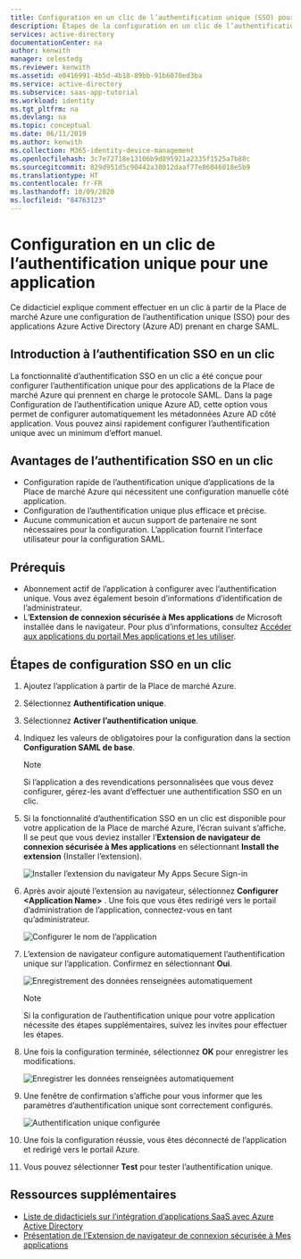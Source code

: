 ```yaml
---
title: Configuration en un clic de l’authentification unique (SSO) pour votre application sur la Place de marché Azure | Microsoft Docs
description: Étapes de la configuration en un clic de l’authentification unique pour votre application à partir de la Place de marché Azure.
services: active-directory
documentationCenter: na
author: kenwith
manager: celestedg
ms.reviewer: kenwith
ms.assetid: e0416991-4b5d-4b18-89bb-91b6070ed3ba
ms.service: active-directory
ms.subservice: saas-app-tutorial
ms.workload: identity
ms.tgt_pltfrm: na
ms.devlang: na
ms.topic: conceptual
ms.date: 06/11/2019
ms.author: kenwith
ms.collection: M365-identity-device-management
ms.openlocfilehash: 3c7e72718e13106b9d895921a2335f1525a7b88c
ms.sourcegitcommit: 829d951d5c90442a38012daaf77e86046018e5b9
ms.translationtype: HT
ms.contentlocale: fr-FR
ms.lasthandoff: 10/09/2020
ms.locfileid: "84763123"
---
```

# <a name="one-click-app-configuration-of-single-sign-on"></a>Configuration en un clic de l’authentification unique pour une application

 Ce didacticiel explique comment effectuer en un clic à partir de la Place de marché Azure une configuration de l’authentification unique (SSO) pour des applications Azure Active Directory (Azure AD) prenant en charge SAML.

## <a name="introduction-to-one-click-sso"></a>Introduction à l’authentification SSO en un clic

La fonctionnalité d’authentification SSO en un clic a été conçue pour configurer l’authentification unique pour des applications de la Place de marché Azure qui prennent en charge le protocole SAML. Dans la page Configuration de l’authentification unique Azure AD, cette option vous permet de configurer automatiquement les métadonnées Azure AD côté application. Vous pouvez ainsi rapidement configurer l’authentification unique avec un minimum d’effort manuel.

## <a name="advantages-of-one-click-sso"></a>Avantages de l’authentification SSO en un clic

- Configuration rapide de l’authentification unique d’applications de la Place de marché Azure qui nécessitent une configuration manuelle côté application.
- Configuration de l’authentification unique plus efficace et précise.
- Aucune communication et aucun support de partenaire ne sont nécessaires pour la configuration. L’application fournit l’interface utilisateur pour la configuration SAML.

## <a name="prerequisites"></a>Prérequis

- Abonnement actif de l’application à configurer avec l’authentification unique. Vous avez également besoin d’informations d’identification de l’administrateur.
- L’**Extension de connexion sécurisée à Mes applications** de Microsoft installée dans le navigateur. Pour plus d’informations, consultez [Accéder aux applications du portail Mes applications et les utiliser](https://docs.microsoft.com/azure/active-directory/user-help/my-apps-portal-end-user-access).

## <a name="one-click-sso-configuration-steps"></a>Étapes de configuration SSO en un clic

1. Ajoutez l’application à partir de la Place de marché Azure.

2. Sélectionnez **Authentification unique**.

3. Sélectionnez **Activer l’authentification unique**.

4. Indiquez les valeurs de obligatoires pour la configuration dans la section **Configuration SAML de base**.

    > [!NOTE]
    > Si l’application a des revendications personnalisées que vous devez configurer, gérez-les avant d’effectuer une authentification SSO en un clic.

5. Si la fonctionnalité d’authentification SSO en un clic est disponible pour votre application de la Place de marché Azure, l’écran suivant s’affiche. Il se peut que vous deviez installer l’**Extension de navigateur de connexion sécurisée à Mes applications** en sélectionnant **Install the extension** (Installer l’extension).

   ![Installer l’extension du navigateur My Apps Secure Sign-in](./media/one-click-sso-tutorial/install-myappssecure-extension.png)

6. Après avoir ajouté l’extension au navigateur, sélectionnez **Configurer \<Application Name\>** . Une fois que vous êtes redirigé vers le portail d’administration de l’application, connectez-vous en tant qu’administrateur.

   ![Configurer le nom de l’application](./media/one-click-sso-tutorial/setup-sso.png)

7. L’extension de navigateur configure automatiquement l’authentification unique sur l’application. Confirmez en sélectionnant **Oui**.

   ![Enregistrement des données renseignées automatiquement](./media/one-click-sso-tutorial/save-autopopulate.png)

   > [!NOTE]
   > Si la configuration de l’authentification unique pour votre application nécessite des étapes supplémentaires, suivez les invites pour effectuer les étapes.

8. Une fois la configuration terminée, sélectionnez **OK** pour enregistrer les modifications.

   ![Enregistrer les données renseignées automatiquement](./media/one-click-sso-tutorial/save-data.png)

9. Une fenêtre de confirmation s’affiche pour vous informer que les paramètres d’authentification unique sont correctement configurés.

   ![Authentification unique configurée](./media/one-click-sso-tutorial/sso-configured.png)

10. Une fois la configuration réussie, vous êtes déconnecté de l’application et redirigé vers le portail Azure.

11. Vous pouvez sélectionner **Test** pour tester l’authentification unique.

## <a name="additional-resources"></a>Ressources supplémentaires

* [Liste de didacticiels sur l’intégration d’applications SaaS avec Azure Active Directory](https://docs.microsoft.com/azure/active-directory/saas-apps/tutorial-list)
* [Présentation de l’Extension de navigateur de connexion sécurisée à Mes applications](https://docs.microsoft.com/azure/active-directory/user-help/my-apps-portal-end-user-access)
 
